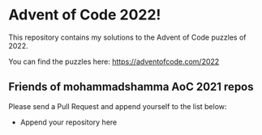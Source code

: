 # Advent of Code 2022!

This repository contains my solutions to the Advent of Code puzzles of 2022.

You can find the puzzles here: https://adventofcode.com/2022

## Friends of mohammadshamma AoC 2021 repos

Please send a Pull Request and append yourself to the list below:

<!-- Please use the format [First and Last Names](http://gitgit/advent-of-code-repo.html) -->
* Append your repository here 
